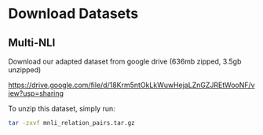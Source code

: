 # Download Datasets

## Multi-NLI

Download our adapted dataset from google drive (636mb zipped, 3.5gb unzipped)

https://drive.google.com/file/d/18Krm5ntOkLkWuwHejaLZnGZJREtWooNF/view?usp=sharing

To unzip this dataset, simply run:

```sh
tar -zxvf mnli_relation_pairs.tar.gz 
```